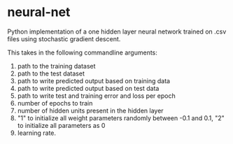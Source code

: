 # neural-net
Python implementation of a one hidden layer neural network trained on .csv files using stochastic gradient descent.

This takes in the following commandline arguments:
1. path to the training dataset
2. path to the test dataset
3. path to write predicted output based on training data
4. path to write predicted output based on test data
5. path to write test and training error and loss per epoch 
6. number of epochs to train
7. number of hidden units present in the hidden layer
8. "1" to initialize all weight parameters randomly between -0.1 and 0.1, "2" to initialize all parameters as 0
9. learning rate.

